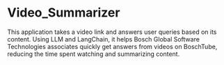 # Video_Summarizer
This application takes a video link and answers user queries based on its content. Using LLM and LangChain, it helps Bosch Global Software Technologies associates quickly get answers from videos on BoschTube, reducing the time spent watching and summarizing content.
